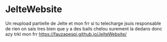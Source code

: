 # JelteWebsite
Un reupload partielle de Jelte
et mon frr si tu telecharge jsuis responsable de rien on sais tres bien que y a des bails chelou surement la dedans donc azy trkl mon frr
https://fauzapespi.github.io/JelteWebsite/
